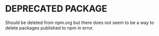 # DEPRECATED PACKAGE

Should be deleted from npm.org but there does not seem to be a way
to delete packages published to npm in error.

